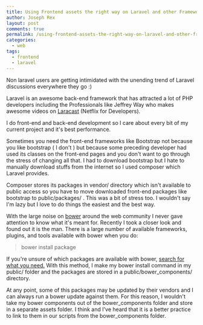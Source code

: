 ```yaml
---
title: Using Frontend assets the right way on Laravel and other Frameworks:Bower
author: Joseph Rex
layout: post
comments: true
permalink: /using-frontend-assets-the-right-way-on-laravel-and-other-frameworksbower/
categories:
  - web
tags:
  - frontend
  - laravel
---
```

Non laravel users are getting intimidated with the unending trend of Laravel discussions everywhere they go :)

Laravel is an awesome back-end framework that has attracted a lot of PHP developers including the Professionals like Jeffrey Way who makes awesome videos on [Laracast][1] (Netflix for Developers).
<!--more-->

I do front-end and back-end development so I care about every bit of my current project and it's best performance.

Sometimes you need the front-end frameworks like Bootstrap not because you like bootstrap ( I don't ) but because some preceding developer had used its classes on the front-end pages and you don't want to go through the stress of changing all that. I had to download bootstrap but I hate to manually download stuffs from the internet so I used composer which Laravel provides.

Composer stores its packages in vendor/ directory which isn't available to public access so you have to move downloaded front-end packages like bootstrap to public/packages/ . This was a bit of stress too. I wouldn't say I'm lazy but I love to do things the easiest and the best way.

With the large noise on <a href="http://bower.io" target="_blank">bower</a> around the web community I never gave attention to know what it's meant for. Recently I took a closer look and found out it is the man. There is a large number of available frameworks, plugins, and tools available with bower when you do:

> bower install package

If you're unsure of which packages are available with bower, <a href="http://bower.io/search/" target="_blank">search for what you need.</a> With this method, I make my bower install command in my public/ folder and the packages are stored in a public/bower_components/ directory.

At any point, some of this packages may be updated by their vendors and I can always run a bower update against them. For this reason, I wouldn't take my bower components out of the bower\_components folder and store in a separate assets folder. I think and I've heard that it is a better practice to link to them in our scripts from the bower\_components folder.

 [1]: https://www.debian.org/News/2014/20140424
